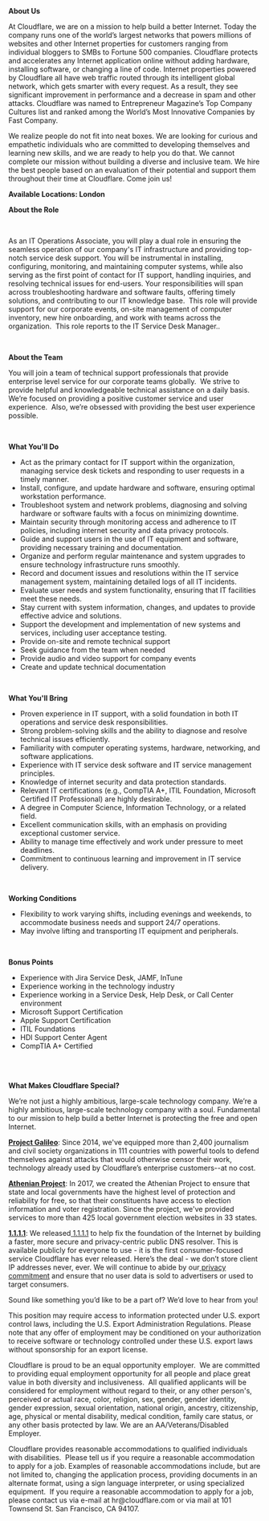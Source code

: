 <div class="content-intro">
	<div><strong>About Us</strong></div>
	<div>
		<p>At Cloudflare, we are on a mission to help build a better Internet. Today the company runs one of the world’s largest networks that powers millions of websites and other Internet properties for customers ranging from individual bloggers to SMBs to Fortune 500 companies. Cloudflare protects and accelerates any Internet application online without adding hardware, installing software, or changing a line of code. Internet properties powered by Cloudflare all have web traffic routed through its intelligent global network, which gets smarter with every request. As a result, they see significant improvement in performance and a decrease in spam and other attacks. Cloudflare was named to Entrepreneur Magazine’s Top Company Cultures list and ranked among the World’s Most Innovative Companies by Fast Company.&nbsp;</p>
		<p><span style="font-weight: 400;">We realize people do not fit into neat boxes. We are looking for curious and empathetic individuals who are committed to developing themselves and learning new skills, and we are ready to help you do that. We cannot complete our mission without building a diverse and inclusive team. We hire the best people based on an evaluation of their potential and support them throughout their time at Cloudflare. Come join us!&nbsp;</span></p>
	</div>
</div>
<p><strong>Available Locations: London</strong></p>
<p><strong>About the Role</strong></p>
<p>&nbsp;</p>
<p>As an IT Operations Associate, you will play a dual role in ensuring the seamless operation of our company's IT infrastructure and providing top-notch service desk support. You will be instrumental in installing, configuring, monitoring, and maintaining computer systems, while also serving as the first point of contact for IT support, handling inquiries, and resolving technical issues for end-users. Your responsibilities will span across troubleshooting hardware and software faults, offering timely solutions, and contributing to our IT knowledge base.&nbsp; This role will provide support for our corporate events, on-site management of computer inventory, new hire onboarding, and work with teams across the organization.&nbsp; This role reports to the IT Service Desk Manager..</p>
<p>&nbsp;</p>
<p><strong>About the Team</strong></p>
<p>You will join a team of technical support professionals that provide enterprise level service for our corporate teams globally.&nbsp; We strive to provide helpful and knowledgeable technical assistance on a daily basis.&nbsp; We’re focused on providing a positive customer service and user experience.&nbsp; Also, we’re obsessed with providing the best user experience possible.</p>
<p>&nbsp;</p>
<p><strong>What You'll Do</strong></p>
<ul>
	<li>Act as the primary contact for IT support within the organization, managing service desk tickets and responding to user requests in a timely manner.</li>
	<li>Install, configure, and update hardware and software, ensuring optimal workstation performance.</li>
	<li>Troubleshoot system and network problems, diagnosing and solving hardware or software faults with a focus on minimizing downtime.</li>
	<li>Maintain security through monitoring access and adherence to IT policies, including internet security and data privacy protocols.</li>
	<li>Guide and support users in the use of IT equipment and software, providing necessary training and documentation.</li>
	<li>Organize and perform regular maintenance and system upgrades to ensure technology infrastructure runs smoothly.</li>
	<li>Record and document issues and resolutions within the IT service management system, maintaining detailed logs of all IT incidents.</li>
	<li>Evaluate user needs and system functionality, ensuring that IT facilities meet these needs.</li>
	<li>Stay current with system information, changes, and updates to provide effective advice and solutions.</li>
	<li>Support the development and implementation of new systems and services, including user acceptance testing.</li>
	<li>Provide on-site and remote technical support</li>
	<li>Seek guidance from the team when needed</li>
	<li>Provide audio and video support for company events</li>
	<li>Create and update technical documentation</li>
</ul>
<p>&nbsp;</p>
<p><strong>What You'll Bring</strong></p>
<ul>
	<li>Proven experience in IT support, with a solid foundation in both IT operations and service desk responsibilities.</li>
	<li>Strong problem-solving skills and the ability to diagnose and resolve technical issues efficiently.</li>
	<li>Familiarity with computer operating systems, hardware, networking, and software applications.</li>
	<li>Experience with IT service desk software and IT service management principles.</li>
	<li>Knowledge of internet security and data protection standards.</li>
	<li>Relevant IT certifications (e.g., CompTIA A+, ITIL Foundation, Microsoft Certified IT Professional) are highly desirable.</li>
	<li>A degree in Computer Science, Information Technology, or a related field.</li>
	<li>Excellent communication skills, with an emphasis on providing exceptional customer service.</li>
	<li>Ability to manage time effectively and work under pressure to meet deadlines.</li>
	<li>Commitment to continuous learning and improvement in IT service delivery.</li>
</ul>
<p>&nbsp;</p>
<p><strong>Working Conditions</strong></p>
<ul>
	<li>Flexibility to work varying shifts, including evenings and weekends, to accommodate business needs and support 24/7 operations.</li>
	<li>May involve lifting and transporting IT equipment and peripherals.</li>
</ul>
<p>&nbsp;</p>
<p><strong>Bonus Points</strong></p>
<ul>
	<li>Experience with Jira Service Desk, JAMF, InTune</li>
	<li>Experience working in the technology industry</li>
	<li>Experience working in a Service Desk, Help Desk, or Call Center environment</li>
	<li>Microsoft Support Certification</li>
	<li>Apple Support Certification</li>
	<li>ITIL Foundations</li>
	<li>HDI Support Center Agent</li>
	<li>CompTIA A+ Certified</li>
</ul>
<p><br><br></p>
<div class="content-conclusion">
	<p><strong>What Makes Cloudflare Special?</strong></p>
	<p><span style="font-weight: 400;">We’re not just a highly ambitious, large-scale technology company. We’re a highly ambitious, large-scale technology company with a soul. Fundamental to our mission to help build a better Internet is protecting the free and open Internet.</span></p>
	<p><a href="https://blog.cloudflare.com/protecting-free-expression-online/"><strong>Project Galileo</strong></a><span style="font-weight: 400;">: Since 2014, we've equipped more than 2,400 journalism and civil society organizations in 111 countries with powerful tools to defend themselves against attacks that would otherwise censor their work, technology already used by Cloudflare’s enterprise customers--at no cost.</span></p>
	<p><strong><a href="https://www.cloudflare.com/athenian/">Athenian Project</a></strong><span style="font-weight: 400;">: In 2017, we created the Athenian Project to ensure that state and local governments have the highest level of protection and reliability for free, so that their constituents have access to election information and voter registration. Since the project, we've provided services to more than 425 local government election websites in 33 states.</span></p>
	<p><a href="https://1.1.1.1/"><strong>1.1.1.1</strong></a><span style="font-weight: 400;">: We released</span><a href="https://1.1.1.1/"> <span style="font-weight: 400;">1.1.1.1</span></a><span style="font-weight: 400;"> to help fix the foundation of the Internet by building a faster, more secure and privacy-centric public DNS resolver. This is available publicly for everyone to use - it is the first consumer-focused service Cloudflare has ever released. Here’s the deal - we don’t store client IP addresses never, ever. We will continue to abide by our</span><a href="https://developers.cloudflare.com/1.1.1.1/privacy/public-dns-resolver"> privacy commitment</a><span style="font-weight: 400;"> and ensure that no user data is sold to advertisers or used to target consumers.</span></p>
	<p><span style="font-weight: 400;">Sound like something you’d like to be a part of? We’d love to hear from you!</span></p>
	<p><span style="font-weight: 400;">This position may require access to information protected under U.S. export control laws, including the U.S. Export Administration Regulations. Please note that any offer of employment may be conditioned on your authorization to receive software or technology controlled under these U.S. export laws without sponsorship for an export license.</span></p>
	<p><span style="font-weight: 400;">Cloudflare is proud to be an equal opportunity employer. &nbsp;We are committed to providing equal employment opportunity for all people and place great value in both diversity and inclusiveness. &nbsp;All qualified applicants will be considered for employment without regard to their, or any other person's, perceived or actual</span> <span style="font-weight: 400;">race, color, religion, sex, gender, gender identity, gender expression, sexual orientation, national origin, ancestry, citizenship, age, physical or mental disability, medical condition, family care status, or any other basis protected by law. </span><span style="font-weight: 400;">We are an AA/Veterans/Disabled Employer.</span></p>
	<p><span style="font-weight: 400;">Cloudflare provides reasonable accommodations to qualified individuals with disabilities. &nbsp;Please tell us if you require a reasonable accommodation to apply for a job. Examples of reasonable accommodations include, but are not limited to, changing the application process, providing documents in an alternate format, using a sign language interpreter, or using specialized equipment. &nbsp;If you require a reasonable accommodation to apply for a job, please contact us via e-mail at </span><span style="font-weight: 400;">hr@cloudflare.com</span><span style="font-weight: 400;"> or via mail at 101 Townsend St. San Francisco, CA 94107.</span></p>
</div>
